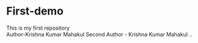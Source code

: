 # First-demo
This is my first repository
<br>
Author-Krishna Kumar Mahakul
Second Author - Krishna Kumar Mahakul ..
